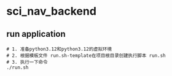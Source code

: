 # sci_nav_backend


## run application

```shell
# 1. 准备python3.12和python3.12的虚拟环境
# 2. 根据模板文件 run.sh-template在项目根目录创建执行脚本 run.sh
# 3. 执行一下命令
./run.sh
```